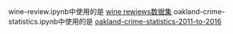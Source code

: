 wine-review.ipynb中使用的是 [wine rewiews数据集](https://www.kaggle.com/zynicide/wine-reviews)
oakland-crime-statistics.ipynb中使用的是 [oakland-crime-statistics-2011-to-2016](https://www.kaggle.com/cityofoakland/oakland-crime-statistics-2011-to-2016)

